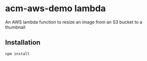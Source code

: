 # acm-aws-demo lambda

An AWS lambda function to resize an image from an S3 bucket to a thumbnail

## Installation

`npm install`
